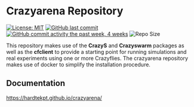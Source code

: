 # Crazyarena Repository

[![License: MIT](https://img.shields.io/badge/License-MIT-yellow.svg)](https://opensource.org/licenses/MIT?style=flat)
[![GitHub last commit](https://img.shields.io/github/last-commit/hardtekpt/crazyarena/master?style=flat)]()
[![GitHub commit activity the past week, 4 weeks](https://img.shields.io/github/commit-activity/m/hardtekpt/crazyarena/master?style=flat)]()
![Repo Size](https://img.shields.io/github/repo-size/hardtekpt/crazyarena)

This repository makes use of the **CrazyS** and **Crazyswarm** packages as well as the **cfclient** to provide a starting point for running simulations and real experiments using one or more Crazyflies. The crazyarena repository makes use of docker to simplify the installation procedure.

## Documentation

https://hardtekpt.github.io/crazyarena/